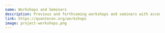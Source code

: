 ```yaml
---
name: Workshops and Seminars
description: Previous and forthcoming workshops and seminars with accompanying resources
link: https://quantecon.org/workshops
image: project-workshops.png
---
```

